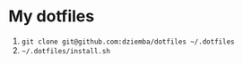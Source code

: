 # My dotfiles

1. `git clone git@github.com:dziemba/dotfiles ~/.dotfiles` 
2. `~/.dotfiles/install.sh` 

